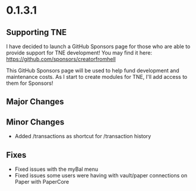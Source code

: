 # 0.1.3.1

## Supporting TNE

I have decided to launch a GitHub Sponsors page for those who are able to provide support for TNE
development! You may find it here: https://github.com/sponsors/creatorfromhell

This GitHub Sponsors page will be used to help fund development and maintenance costs. As I start to
create modules for TNE, I'll add access to them for Sponsors!

## Major Changes

## Minor Changes

- Added /transactions as shortcut for /transaction history

## Fixes

- Fixed issues with the myBal menu
- Fixed issues some users were having with vault/paper connections on Paper with PaperCore